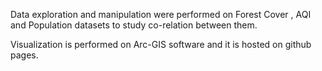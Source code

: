 Data exploration and manipulation were performed on Forest Cover , AQI and Population datasets to study co-relation between them.

Visualization is performed on Arc-GIS software and it is hosted on github pages.

